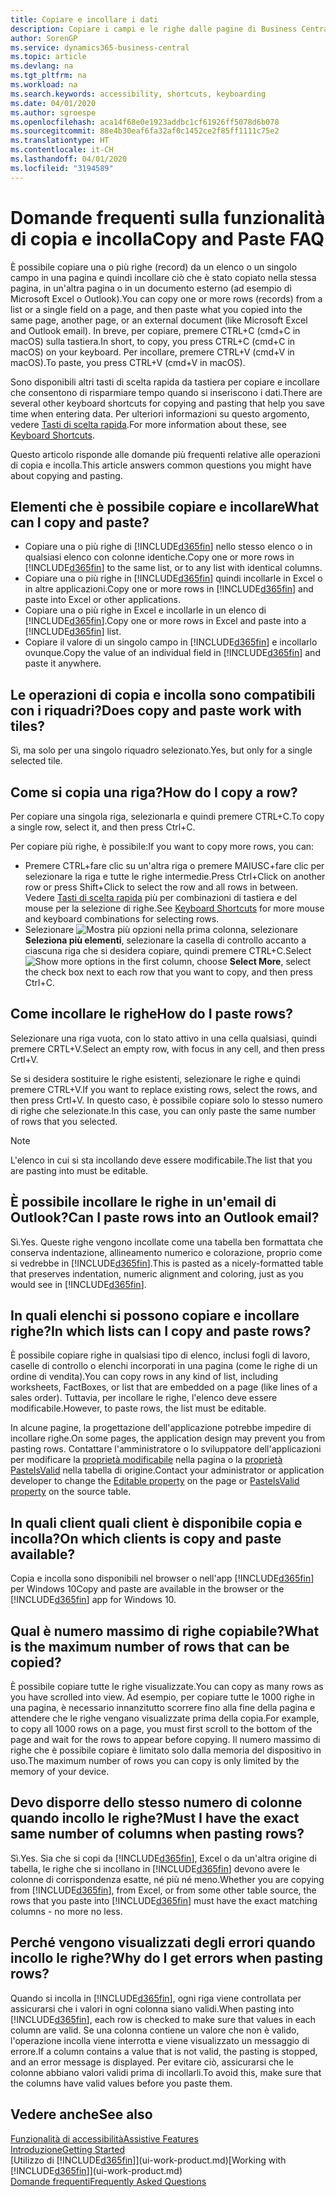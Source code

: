 ```yaml
---
title: Copiare e incollare i dati
description: Copiare i campi e le righe dalle pagine di Business Central e incollarli in un'altra posizione.
author: SorenGP
ms.service: dynamics365-business-central
ms.topic: article
ms.devlang: na
ms.tgt_pltfrm: na
ms.workload: na
ms.search.keywords: accessibility, shortcuts, keyboarding
ms.date: 04/01/2020
ms.author: sgroespe
ms.openlocfilehash: aca14f68e0e1923addbc1cf61926ff5078d6b078
ms.sourcegitcommit: 88e4b30eaf6fa32af0c1452ce2f85ff1111c75e2
ms.translationtype: HT
ms.contentlocale: it-CH
ms.lasthandoff: 04/01/2020
ms.locfileid: "3194589"
---
```

# <a name="copy-and-paste-faq"></a><span data-ttu-id="26295-103">Domande frequenti sulla funzionalità di copia e incolla</span><span class="sxs-lookup"><span data-stu-id="26295-103">Copy and Paste FAQ</span></span>
<span data-ttu-id="26295-104">È possibile copiare una o più righe (record) da un elenco o un singolo campo in una pagina e quindi incollare ciò che è stato copiato nella stessa pagina, in un'altra pagina o in un documento esterno (ad esempio di Microsoft Excel o Outlook).</span><span class="sxs-lookup"><span data-stu-id="26295-104">You can copy one or more rows (records) from a list or a single field on a page, and then paste what you copied into the same page, another page, or an external document (like Microsoft Excel and Outlook email).</span></span> <span data-ttu-id="26295-105">In breve, per copiare, premere CTRL+C (cmd+C in macOS) sulla tastiera.</span><span class="sxs-lookup"><span data-stu-id="26295-105">In short, to copy, you press CTRL+C (cmd+C in macOS) on your keyboard.</span></span> <span data-ttu-id="26295-106">Per incollare, premere CTRL+V (cmd+V in macOS).</span><span class="sxs-lookup"><span data-stu-id="26295-106">To paste, you press CTRL+V (cmd+V in macOS).</span></span>

<span data-ttu-id="26295-107">Sono disponibili altri tasti di scelta rapida da tastiera per copiare e incollare che consentono di risparmiare tempo quando si inseriscono i dati.</span><span class="sxs-lookup"><span data-stu-id="26295-107">There are several other keyboard shortcuts for copying and pasting that help you save time when entering data.</span></span> <span data-ttu-id="26295-108">Per ulteriori informazioni su questo argomento, vedere [Tasti di scelta rapida](keyboard-shortcuts.md#CopyRows).</span><span class="sxs-lookup"><span data-stu-id="26295-108">For more information about these, see [Keyboard Shortcuts](keyboard-shortcuts.md#CopyRows).</span></span>

<span data-ttu-id="26295-109">Questo articolo risponde alle domande più frequenti relative alle operazioni di copia e incolla.</span><span class="sxs-lookup"><span data-stu-id="26295-109">This article answers common questions you might have about copying and pasting.</span></span>  

## <a name="what-can-i-copy-and-paste"></a><span data-ttu-id="26295-110">Elementi che è possibile copiare e incollare</span><span class="sxs-lookup"><span data-stu-id="26295-110">What can I copy and paste?</span></span>
- <span data-ttu-id="26295-111">Copiare una o più righe di [!INCLUDE[d365fin](includes/d365fin_md.md)] nello stesso elenco o in qualsiasi elenco con colonne identiche.</span><span class="sxs-lookup"><span data-stu-id="26295-111">Copy one or more rows in [!INCLUDE[d365fin](includes/d365fin_md.md)] to the same list, or to any list with identical columns.</span></span>
- <span data-ttu-id="26295-112">Copiare una o più righe in [!INCLUDE[d365fin](includes/d365fin_md.md)] quindi incollarle in Excel o in altre applicazioni.</span><span class="sxs-lookup"><span data-stu-id="26295-112">Copy one or more rows in [!INCLUDE[d365fin](includes/d365fin_md.md)] and paste into Excel or other applications.</span></span>
- <span data-ttu-id="26295-113">Copiare una o più righe in Excel e incollarle in un elenco di [!INCLUDE[d365fin](includes/d365fin_md.md)].</span><span class="sxs-lookup"><span data-stu-id="26295-113">Copy one or more rows in Excel and paste into a [!INCLUDE[d365fin](includes/d365fin_md.md)] list.</span></span>
- <span data-ttu-id="26295-114">Copiare il valore di un singolo campo in [!INCLUDE[d365fin](includes/d365fin_md.md)] e incollarlo ovunque.</span><span class="sxs-lookup"><span data-stu-id="26295-114">Copy the value of an individual field in [!INCLUDE[d365fin](includes/d365fin_md.md)] and paste it anywhere.</span></span>

## <a name="does-copy-and-paste-work-with-tiles"></a><span data-ttu-id="26295-115">Le operazioni di copia e incolla sono compatibili con i riquadri?</span><span class="sxs-lookup"><span data-stu-id="26295-115">Does copy and paste work with tiles?</span></span>
<span data-ttu-id="26295-116">Sì, ma solo per una singolo riquadro selezionato.</span><span class="sxs-lookup"><span data-stu-id="26295-116">Yes, but only for a single selected tile.</span></span>

## <a name="how-do-i-copy-a-row"></a><span data-ttu-id="26295-117">Come si copia una riga?</span><span class="sxs-lookup"><span data-stu-id="26295-117">How do I copy a row?</span></span>
<span data-ttu-id="26295-118">Per copiare una singola riga, selezionarla e quindi premere CTRL+C.</span><span class="sxs-lookup"><span data-stu-id="26295-118">To copy a single row, select it, and then press Ctrl+C.</span></span>

<span data-ttu-id="26295-119">Per copiare più righe, è possibile:</span><span class="sxs-lookup"><span data-stu-id="26295-119">If you want to copy more rows, you can:</span></span>
- <span data-ttu-id="26295-120">Premere CTRL+fare clic su un'altra riga o premere MAIUSC+fare clic per selezionare la riga e tutte le righe intermedie.</span><span class="sxs-lookup"><span data-stu-id="26295-120">Press Ctrl+Click on another row or press Shift+Click to select the row and all rows in between.</span></span> <span data-ttu-id="26295-121">Vedere [Tasti di scelta rapida](keyboard-shortcuts.md#CopyRows) più per combinazioni di tastiera e del mouse per la selezione di righe.</span><span class="sxs-lookup"><span data-stu-id="26295-121">See [Keyboard Shortcuts](keyboard-shortcuts.md#CopyRows) for more mouse and keyboard combinations for selecting rows.</span></span>
- <span data-ttu-id="26295-122">Selezionare ![Mostra più opzioni](media/show-more-options-icon.png "Icona Mostra altre opzioni") nella prima colonna, selezionare **Seleziona più elementi**, selezionare la casella di controllo accanto a ciascuna riga che si desidera copiare, quindi premere CTRL+C.</span><span class="sxs-lookup"><span data-stu-id="26295-122">Select ![Show more options](media/show-more-options-icon.png "Show more options icon") in the first column, choose **Select More**, select the check box next to each row that you want to copy, and then press Ctrl+C.</span></span>

## <a name="how-do-i-paste-rows"></a><span data-ttu-id="26295-123">Come incollare le righe</span><span class="sxs-lookup"><span data-stu-id="26295-123">How do I paste rows?</span></span>
<span data-ttu-id="26295-124">Selezionare una riga vuota, con lo stato attivo in una cella qualsiasi, quindi premere CRTL+V.</span><span class="sxs-lookup"><span data-stu-id="26295-124">Select an empty row, with focus in any cell, and then press Crtl+V.</span></span>

<span data-ttu-id="26295-125">Se si desidera sostituire le righe esistenti, selezionare le righe e quindi premere CTRL+V.</span><span class="sxs-lookup"><span data-stu-id="26295-125">If you want to replace existing rows, select the rows, and then press Crtl+V.</span></span> <span data-ttu-id="26295-126">In questo caso, è possibile copiare solo lo stesso numero di righe che selezionate.</span><span class="sxs-lookup"><span data-stu-id="26295-126">In this case, you can only paste the same number of rows that you selected.</span></span>

> [!NOTE]
> <span data-ttu-id="26295-127">L'elenco in cui si sta incollando deve essere modificabile.</span><span class="sxs-lookup"><span data-stu-id="26295-127">The list that you are pasting into must be editable.</span></span>

<!-- Rows are pasted directly where your cursor is located. If you paste into an empty line, any existing subsequent lines will be moved after the pasted lines. If you paste into an existing line or lines, this will be overwritten.-->

## <a name="can-i-paste-rows-into-an-outlook-email"></a><span data-ttu-id="26295-128">È possibile incollare le righe in un'email di Outlook?</span><span class="sxs-lookup"><span data-stu-id="26295-128">Can I paste rows into an Outlook email?</span></span>
<span data-ttu-id="26295-129">Sì.</span><span class="sxs-lookup"><span data-stu-id="26295-129">Yes.</span></span> <span data-ttu-id="26295-130">Queste righe vengono incollate come una tabella ben formattata che conserva indentazione, allineamento numerico e colorazione, proprio come si vedrebbe in [!INCLUDE[d365fin](includes/d365fin_md.md)].</span><span class="sxs-lookup"><span data-stu-id="26295-130">This is pasted as a nicely-formatted table that preserves indentation, numeric alignment and coloring, just as you would see in [!INCLUDE[d365fin](includes/d365fin_md.md)].</span></span>

## <a name="in-which-lists-can-i-copy-and-paste-rows"></a><span data-ttu-id="26295-131">In quali elenchi si possono copiare e incollare righe?</span><span class="sxs-lookup"><span data-stu-id="26295-131">In which lists can I copy and paste rows?</span></span>
<span data-ttu-id="26295-132">È possibile copiare righe in qualsiasi tipo di elenco, inclusi fogli di lavoro, caselle di controllo o elenchi incorporati in una pagina (come le righe di un ordine di vendita).</span><span class="sxs-lookup"><span data-stu-id="26295-132">You can copy rows in any kind of list, including worksheets, FactBoxes, or list that are embedded on a page (like lines of a sales order).</span></span> <span data-ttu-id="26295-133">Tuttavia, per incollare le righe, l'elenco deve essere modificabile.</span><span class="sxs-lookup"><span data-stu-id="26295-133">However, to paste rows, the list must be editable.</span></span>

<span data-ttu-id="26295-134">In alcune pagine, la progettazione dell'applicazione potrebbe impedire di incollare righe.</span><span class="sxs-lookup"><span data-stu-id="26295-134">On some pages, the application design may prevent you from pasting rows.</span></span> <span data-ttu-id="26295-135">Contattare l'amministratore o lo sviluppatore dell'applicazioni per modificare la [proprietà modificabile](/dynamics365/business-central/dev-itpro/developer/properties/devenv-editable-property) nella pagina o la [proprietà PasteIsValid](/dynamics365/business-central/dev-itpro/developer/properties/devenv-pasteisvalid-property) nella tabella di origine.</span><span class="sxs-lookup"><span data-stu-id="26295-135">Contact your administrator or application developer to change the [Editable property](/dynamics365/business-central/dev-itpro/developer/properties/devenv-editable-property) on the page or [PasteIsValid property](/dynamics365/business-central/dev-itpro/developer/properties/devenv-pasteisvalid-property) on the source table.</span></span>

## <a name="on-which-clients-is-copy-and-paste-available"></a><span data-ttu-id="26295-136">In quali client quali client è disponibile copia e incolla?</span><span class="sxs-lookup"><span data-stu-id="26295-136">On which clients is copy and paste available?</span></span>
<span data-ttu-id="26295-137">Copia e incolla sono disponibili nel browser o nell'app [!INCLUDE[d365fin](includes/d365fin_md.md)] per Windows 10</span><span class="sxs-lookup"><span data-stu-id="26295-137">Copy and paste are available in the browser or the [!INCLUDE[d365fin](includes/d365fin_md.md)] app for Windows 10.</span></span>

## <a name="what-is-the-maximum-number-of-rows-that-can-be-copied"></a><span data-ttu-id="26295-138">Qual è numero massimo di righe copiabile?</span><span class="sxs-lookup"><span data-stu-id="26295-138">What is the maximum number of rows that can be copied?</span></span>
<span data-ttu-id="26295-139">È possibile copiare tutte le righe visualizzate.</span><span class="sxs-lookup"><span data-stu-id="26295-139">You can copy as many rows as you have scrolled into view.</span></span> <span data-ttu-id="26295-140">Ad esempio, per copiare tutte le 1000 righe in una pagina, è necessario innanzitutto scorrere fino alla fine della pagina e attendere che le righe vengano visualizzate prima della copia.</span><span class="sxs-lookup"><span data-stu-id="26295-140">For example, to copy all 1000 rows on a page, you must first scroll to the bottom of the page and wait for the rows to appear before copying.</span></span> <span data-ttu-id="26295-141">Il numero massimo di righe che è possibile copiare è limitato solo dalla memoria del dispositivo in uso.</span><span class="sxs-lookup"><span data-stu-id="26295-141">The maximum number of rows you can copy is only limited by the memory of your device.</span></span>

## <a name="must-i-have-the-exact-same-number-of-columns-when-pasting-rows"></a><span data-ttu-id="26295-142">Devo disporre dello stesso numero di colonne quando incollo le righe?</span><span class="sxs-lookup"><span data-stu-id="26295-142">Must I have the exact same number of columns when pasting rows?</span></span>
<span data-ttu-id="26295-143">Sì.</span><span class="sxs-lookup"><span data-stu-id="26295-143">Yes.</span></span> <span data-ttu-id="26295-144">Sia che si copi da [!INCLUDE[d365fin](includes/d365fin_md.md)], Excel o da un'altra origine di tabella, le righe che si incollano in [!INCLUDE[d365fin](includes/d365fin_md.md)] devono avere le colonne di corrispondenza esatte, né più né meno.</span><span class="sxs-lookup"><span data-stu-id="26295-144">Whether you are copying from [!INCLUDE[d365fin](includes/d365fin_md.md)], from Excel, or from some other table source, the rows that you paste into [!INCLUDE[d365fin](includes/d365fin_md.md)] must have the exact matching columns - no more no less.</span></span>

## <a name="why-do-i-get-errors-when-pasting-rows"></a><span data-ttu-id="26295-145">Perché vengono visualizzati degli errori quando incollo le righe?</span><span class="sxs-lookup"><span data-stu-id="26295-145">Why do I get errors when pasting rows?</span></span>
<span data-ttu-id="26295-146">Quando si incolla in [!INCLUDE[d365fin](includes/d365fin_md.md)], ogni riga viene controllata per assicurarsi che i valori in ogni colonna siano validi.</span><span class="sxs-lookup"><span data-stu-id="26295-146">When pasting into [!INCLUDE[d365fin](includes/d365fin_md.md)], each row is checked to make sure that values in each column are valid.</span></span> <span data-ttu-id="26295-147">Se una colonna contiene un valore che non è valido, l'operazione incolla viene interrotta e viene visualizzato un messaggio di errore.</span><span class="sxs-lookup"><span data-stu-id="26295-147">If a column contains a value that is not valid, the pasting is stopped, and an error message is displayed.</span></span> <span data-ttu-id="26295-148">Per evitare ciò, assicurarsi che le colonne abbiano valori validi prima di incollarli.</span><span class="sxs-lookup"><span data-stu-id="26295-148">To avoid this, make sure that the columns have valid values before you paste them.</span></span>


## <a name="see-also"></a><span data-ttu-id="26295-149">Vedere anche</span><span class="sxs-lookup"><span data-stu-id="26295-149">See also</span></span>
[<span data-ttu-id="26295-150">Funzionalità di accessibilità</span><span class="sxs-lookup"><span data-stu-id="26295-150">Assistive Features</span></span>](ui-accessibility.md)  
[<span data-ttu-id="26295-151">Introduzione</span><span class="sxs-lookup"><span data-stu-id="26295-151">Getting Started</span></span>](product-get-started.md)  
<span data-ttu-id="26295-152">[Utilizzo di [!INCLUDE[d365fin](includes/d365fin_md.md)]](ui-work-product.md)</span><span class="sxs-lookup"><span data-stu-id="26295-152">[Working with [!INCLUDE[d365fin](includes/d365fin_md.md)]](ui-work-product.md)</span></span>  
[<span data-ttu-id="26295-153">Domande frequenti</span><span class="sxs-lookup"><span data-stu-id="26295-153">Frequently Asked Questions</span></span>](across-faq.md)  
